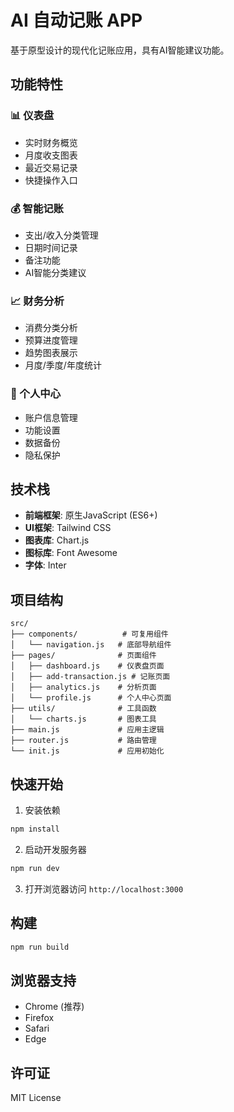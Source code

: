 # AI 自动记账 APP

基于原型设计的现代化记账应用，具有AI智能建议功能。

## 功能特性

### 📊 仪表盘
- 实时财务概览
- 月度收支图表
- 最近交易记录
- 快捷操作入口

### 💰 智能记账
- 支出/收入分类管理
- 日期时间记录
- 备注功能
- AI智能分类建议

### 📈 财务分析
- 消费分类分析
- 预算进度管理
- 趋势图表展示
- 月度/季度/年度统计

### 👤 个人中心
- 账户信息管理
- 功能设置
- 数据备份
- 隐私保护

## 技术栈

- **前端框架**: 原生JavaScript (ES6+)
- **UI框架**: Tailwind CSS
- **图表库**: Chart.js
- **图标库**: Font Awesome
- **字体**: Inter

## 项目结构

```
src/
├── components/          # 可复用组件
│   └── navigation.js   # 底部导航组件
├── pages/              # 页面组件
│   ├── dashboard.js    # 仪表盘页面
│   ├── add-transaction.js # 记账页面
│   ├── analytics.js    # 分析页面
│   └── profile.js      # 个人中心页面
├── utils/              # 工具函数
│   └── charts.js       # 图表工具
├── main.js             # 应用主逻辑
├── router.js           # 路由管理
└── init.js             # 应用初始化
```

## 快速开始

1. 安装依赖
```bash
npm install
```

2. 启动开发服务器
```bash
npm run dev
```

3. 打开浏览器访问 `http://localhost:3000`

## 构建

```bash
npm run build
```

## 浏览器支持

- Chrome (推荐)
- Firefox
- Safari
- Edge

## 许可证

MIT License
